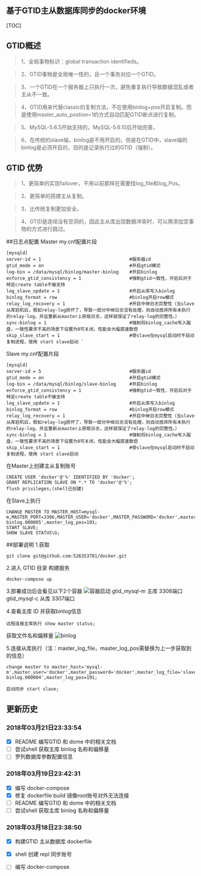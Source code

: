 基于GTID主从数据库同步的docker环境
------------
[TOC]

## GTID概述
> 1、全局事物标识：global transaction identifieds。

> 2、GTID事物是全局唯一性的，且一个事务对应一个GTID。

> 3、一个GTID在一个服务器上只执行一次，避免重复执行导致数据混乱或者主从不一致。

> 4、GTID用来代替classic的复制方法，不在使用binlog+pos开启复制。而是使用master_auto_postion=1的方式自动匹配GTID断点进行复制。

> 5、MySQL-5.6.5开始支持的，MySQL-5.6.10后开始完善。

> 6、在传统的slave端，binlog是不用开启的，但是在GTID中，slave端的binlog是必须开启的，目的是记录执行过的GTID（强制）。

## GTID 优势
> 1、更简单的实现failover，不用以前那样在需要找log_file和log_Pos。

> 2、更简单的搭建主从复制。

> 3、比传统复制更加安全。

> 4、GTID是连续没有空洞的，因此主从库出现数据冲突时，可以用添加空事物的方式进行跳过。

##日志点配置
Master my.cnf配置片段

    [mysqld]
    server-id = 1                                 #服务器id
    gtid_mode = on                                #开启gtid模式
    log-bin = /data/mysql/binlog/master-binlog    #开启binlog
    enforce_gtid_consistency = 1                  #强制gtid一致性，开启后对于特定create table不被支持
    log_slave_update = 1                          #开启从库写入binlog
    binlog_format = row                           #binlog开启row模式
    relay_log_recovery = 1                        #开启中继日志完整性（当slave从库宕机后，假如relay-log损坏了，导致一部分中继日志没有处理，则自动放弃所有未执行的relay-log，并且重新从master上获取日志，这样就保证了relay-log的完整性。）
    sync-binlog = 1                               #强制将binlog_cache写入磁盘，一致性要求不高的场景下设置为0可关闭，性能会大幅提速数倍
    skip_slave_start = 1                          #使slave在mysql启动时不启动复制进程，使用 start slave启动 `

Slave my.cnf配置片段

    [mysqld]
    server-id = 5                                 #服务器id
    gtid_mode = on                                #开启gtid模式
    log-bin = /data/mysql/binlog/slave-binlog     #开启binlog
    enforce_gtid_consistency = 1                  #强制gtid一致性，开启后对于特定create table不被支持
    log_slave_update = 1                          #开启从库写入binlog
    binlog_format = row                           #binlog开启row模式
    relay_log_recovery = 1                        #开启中继日志完整性（当slave从库宕机后，假如relay-log损坏了，导致一部分中继日志没有处理，则自动放弃所有未执行的relay-log，并且重新从master上获取日志，这样就保证了relay-log的完整性。）
    sync-binlog = 1                               #强制将binlog_cache写入磁盘，一致性要求不高的场景下设置为0可关闭，性能会大幅提速数倍
    skip_slave_start = 1                          #使slave在mysql启动时不启动复制进程，使用 start slave启动 

在Master上创建主从复制账号

    CREATE USER 'docker'@'%' IDENTIFIED BY 'docker';
    GRANT REPLICATION SLAVE ON *.* TO 'docker'@'%';
    flush privileges;(shell已创建)

在Slave上执行
 
    CHANGE MASTER TO MASTER_HOST=mysql-m,MASTER_PORT=3306,MASTER_USER='docker',MASTER_PASSWORD='docker',master_log_file='slave-binlog.000005',master_log_pos=191;
    START SLAVE;
    SHOW SLAVE STATUS\G;

##部署说明
1.获取 

    git clone git@github.com:526353781/docker.git

2.进入 GTID 目录 构建服务

    docker-compose up 

3.部署成功后会看见以下2个容器
![容器启动][1]
  gtid_mysql-m 主库 3308端口
  gtid_mysql-c 从库 3307端口
  
4.查看主库 ID 并获取binlog信息

    远程连接主库执行 show master status;

获取文件名和偏移量
![binlog][2]

5.连接从库执行（注：master_log_file，master_log_pos需替换为上一步获取到的信息）
   
    change master to master_host='mysql-m',master_user='docker',master_password='docker',master_log_file='slave-binlog.000004',master_log_pos=191;

    启动同步 start slave;

## 更新历史

### 2018年03月21日23:33:54
- [x] README 编写GTID 和 dome 中的相关文档
- [ ] 尝试shell 获取主库 binlog 名称和偏移量
- [ ] 罗列数据库参数配置信息 
### 2018年03月19日23:42:31
- [x] 编写 docker-compose
- [x] 修复 dockerfile build 镜像root账号对外无法连接
- [ ] README 编写GTID 和 dome 中的相关文档
- [ ] 尝试shell 获取主库 binlog 名称和偏移量

### 2018年03月18日23:38:50
- [x] 构建GTID 主从数据库 dockerfile 
- [x] shell 创建 repl 同步账号
- [ ] 编写 docker-compose
 



  [1]: http://pic.geekstool.com/markdown/WX20180321-213059@2x.png
  [2]: http://pic.geekstool.com/markdown/WX20180321-231526@2x.png